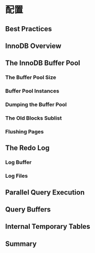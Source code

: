 # 配置

## Best Practices

## InnoDB Overview

## The InnoDB Buffer Pool

### The Buffer Pool Size

### Buffer Pool Instances

### Dumping the Buffer Pool

### The Old Blocks Sublist

### Flushing Pages

## The Redo Log

### Log Buffer

### Log Files

## Parallel Query Execution

## Query Buffers

## Internal Temporary Tables

## Summary